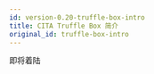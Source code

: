```yaml
---
id: version-0.20-truffle-box-intro
title: CITA Truffle Box 简介
original_id: truffle-box-intro
---
```

即将着陆